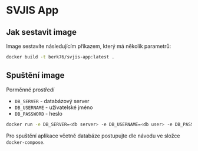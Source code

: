 # SVJIS App

## Jak sestavit image

Image sestavíte následujícím příkazem, který má několik parametrů:

```sh
docker build -t berk76/svjis-app:latest .
```

## Spuštění image

Porměnné prostředí

* `DB_SERVER` - databázový server
* `DB_USERNAME` - uživatelské jméno
* `DB_PASSWORD` - heslo 

```sh
docker run -e DB_SERVER=<db server> -e DB_USERNAME=<db user> -e DB_PASSWORD=<db password> -d --name svjis -p 8080:8080 berk76/svjis-app:latest
```

Pro spuštění aplikace včetně databáze postupujte dle návodu ve složce `docker-compose`.
